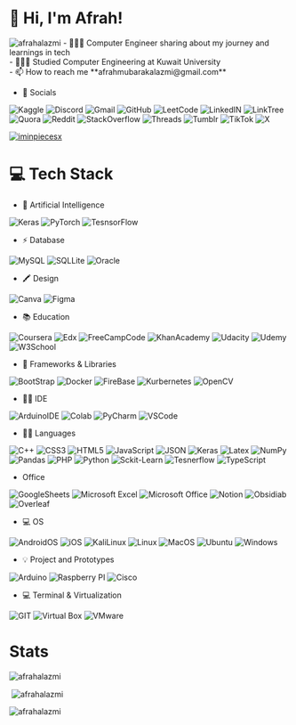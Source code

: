 # 👋 Hi, I'm Afrah!
 <img src="https://komarev.com/ghpvc/?username=afrahalazmi&label=Profile%20views&color=0e75b6&style=flat" alt="afrahalazmi" /> 
- 👩🏻‍💻 Computer Engineer sharing about my journey and learnings in tech<br/>
- 👩🏻‍🎓 Studied Computer Engineering at Kuwait University<br/>
- 📫 How to reach me **afrahmubarakalazmi@gmail.com** 


- 📱 Socials

![Kaggle](https://img.shields.io/badge/Kaggle-20BEFF?style=for-the-badge&logo=Kaggle&logoColor=white)
![Discord](https://img.shields.io/badge/Discord-5865F2?style=for-the-badge&logo=discord&logoColor=white)
![Gmail](https://img.shields.io/badge/Gmail-D14836?style=for-the-badge&logo=gmail&logoColor=white)
![GitHub](https://img.shields.io/badge/GitHub-100000?style=for-the-badge&logo=github&logoColor=white)
![LeetCode](https://img.shields.io/badge/-LeetCode-FFA116?style=for-the-badge&logo=LeetCode&logoColor=black)
![LinkedIN](https://img.shields.io/badge/LinkedIn-0077B5?style=for-the-badge&logo=linkedin&logoColor=white)
![LinkTree](https://img.shields.io/badge/linktree-39E09B?style=for-the-badge&logo=linktree&logoColor=white)
![Quora](https://img.shields.io/badge/Quora-%23B92B27.svg?&style=for-the-badge&logo=Quora&logoColor=white)
![Reddit](https://img.shields.io/badge/Reddit-FF4500?style=for-the-badge&logo=reddit&logoColor=white)
![StackOverflow](https://img.shields.io/badge/Stack_Overflow-FE7A16?style=for-the-badge&logo=stack-overflow&logoColor=white)
![Threads](https://img.shields.io/badge/Threads-000000?style=for-the-badge&logo=Threads&logoColor=white)
![Tumblr](https://img.shields.io/badge/Tumblr-%2336465D.svg?&style=for-the-badge&logo=Tumblr&logoColor=white)
![TikTok](https://img.shields.io/badge/TikTok-000000?style=for-the-badge&logo=tiktok&logoColor=white)
![X](https://img.shields.io/badge/X-000000?style=for-the-badge&logo=x&logoColor=white)

<p align="left"> <a href="https://twitter.com/iminpiecesx" target="blank"><img src="https://img.shields.io/twitter/follow/iminpiecesx?logo=twitter&style=for-the-badge" alt="iminpiecesx" /></a> </p>


# 💻 Tech Stack
- 🤖 Artificial Intelligence

![Keras](https://img.shields.io/badge/Keras-FF0000?style=for-the-badge&logo=keras&logoColor=white)
![PyTorch](https://img.shields.io/badge/PyTorch-EE4C2C?style=for-the-badge&logo=pytorch&logoColor=white)
![TesnsorFlow](https://img.shields.io/badge/TensorFlow-FF6F00?style=for-the-badge&logo=tensorflow&logoColor=white)

-  ⚡ Database 

![MySQL](https://img.shields.io/badge/MySQL-005C84?style=for-the-badge&logo=mysql&logoColor=white)
![SQLLite](https://img.shields.io/badge/Sqlite-003B57?style=for-the-badge&logo=sqlite&logoColor=white)
![Oracle](https://img.shields.io/badge/Oracle-F80000?style=for-the-badge&logo=Oracle&logoColor=white)

- 🖍 Design

![Canva](https://img.shields.io/badge/Canva-%2300C4CC.svg?&style=for-the-badge&logo=Canva&logoColor=white)
![Figma](https://img.shields.io/badge/Figma-F24E1E?style=for-the-badge&logo=figma&logoColor=white)

- 📚 Education

![Coursera](https://img.shields.io/badge/Coursera-0056D2?style=for-the-badge&logo=Coursera&logoColor=white)
![Edx](https://img.shields.io/badge/Edx-193A3E?style=for-the-badge&logo=edx&logoColor=white)
![FreeCampCode](https://img.shields.io/badge/freecodecamp-27273D?style=for-the-badge&logo=freecodecamp&logoColor=white)
![KhanAcademy](https://img.shields.io/badge/Khan%20Academy-14BF96?style=for-the-badge&logo=Khan%20Academy&logoColor=white)
![Udacity](https://img.shields.io/badge/Udacity-grey?style=for-the-badge&logo=udacity&logoColor=#5FCFEE)
![Udemy](https://img.shields.io/badge/Udemy-EC5252?style=for-the-badge&logo=Udemy&logoColor=white)
![W3School](https://img.shields.io/badge/W3Schools-04AA6D?style=for-the-badge&logo=W3Schools&logoColor=white)

- 🚀 Frameworks & Libraries

![BootStrap](https://img.shields.io/badge/Bootstrap-563D7C?style=for-the-badge&logo=bootstrap&logoColor=white)
![Docker](https://img.shields.io/badge/Docker-2CA5E0?style=for-the-badge&logo=docker&logoColor=white)
![FireBase](https://img.shields.io/badge/firebase-ffca28?style=for-the-badge&logo=firebase&logoColor=black)
![Kurbernetes](https://img.shields.io/badge/kubernetes-326ce5.svg?&style=for-the-badge&logo=kubernetes&logoColor=white)
![OpenCV](https://img.shields.io/badge/OpenCV-27338e?style=for-the-badge&logo=OpenCV&logoColor=white)

- 👩‍💻 IDE

![ArduinoIDE](https://img.shields.io/badge/Arduino_IDE-00979D?style=for-the-badge&logo=arduino&logoColor=white)
![Colab](https://img.shields.io/badge/Colab-F9AB00?style=for-the-badge&logo=googlecolab&color=525252)
![PyCharm](https://img.shields.io/badge/PyCharm-000000.svg?&style=for-the-badge&logo=PyCharm&logoColor=white)
![VSCode](https://img.shields.io/badge/VSCode-0078D4?style=for-the-badge&logo=visual%20studio%20code&logoColor=white)

- 👩‍💻 Languages 

![C++](https://img.shields.io/badge/C%2B%2B-00599C?style=for-the-badge&logo=c%2B%2B&logoColor=white)
![CSS3](https://img.shields.io/badge/CSS3-1572B6?style=for-the-badge&logo=css3&logoColor=white)
![HTML5](https://img.shields.io/badge/HTML5-E34F26?style=for-the-badge&logo=html5&logoColor=white)
![JavaScript](https://img.shields.io/badge/JavaScript-323330?style=for-the-badge&logo=javascript&logoColor=F7DF1E)
![JSON](https://img.shields.io/badge/json-5E5C5C?style=for-the-badge&logo=json&logoColor=white)
![Keras](https://img.shields.io/badge/Keras-D00000?style=for-the-badge&logo=Keras&logoColor=white)
![Latex](https://img.shields.io/badge/LaTeX-47A141?style=for-the-badge&logo=LaTeX&logoColor=white)
![NumPy](https://img.shields.io/badge/Numpy-777BB4?style=for-the-badge&logo=numpy&logoColor=white)
![Pandas](https://img.shields.io/badge/Pandas-2C2D72?style=for-the-badge&logo=pandas&logoColor=white)
![PHP](https://img.shields.io/badge/PHP-777BB4?style=for-the-badge&logo=php&logoColor=white)
![Python](https://img.shields.io/badge/Python-FFD43B?style=for-the-badge&logo=python&logoColor=blue)
![Sckit-Learn](https://img.shields.io/badge/scikit_learn-F7931E?style=for-the-badge&logo=scikit-learn&logoColor=white)
![Tesnerflow](https://img.shields.io/badge/TensorFlow-FF6F00?style=for-the-badge&logo=TensorFlow&logoColor=white)
![TypeScript](https://img.shields.io/badge/TypeScript-007ACC?style=for-the-badge&logo=typescript&logoColor=white)

- Office

![GoogleSheets](https://img.shields.io/badge/Google%20Sheets-34A853?style=for-the-badge&logo=google-sheets&logoColor=white)
![Microsoft Excel](https://img.shields.io/badge/Microsoft_Excel-217346?style=for-the-badge&logo=microsoft-excel&logoColor=white)
![Microsoft Office](https://img.shields.io/badge/Microsoft_Office-D83B01?style=for-the-badge&logo=microsoft-office&logoColor=white)
![Notion](https://img.shields.io/badge/Notion-000000?style=for-the-badge&logo=notion&logoColor=white)
![Obsidiab](https://img.shields.io/badge/Obsidian-483699?style=for-the-badge&logo=Obsidian&logoColor=white)
![Overleaf](https://img.shields.io/badge/Overleaf-47A141?style=for-the-badge&logo=Overleaf&logoColor=white)

- 💻 OS

![AndroidOS](https://img.shields.io/badge/Android-3DDC84?style=for-the-badge&logo=android&logoColor=white)
![iOS](https://img.shields.io/badge/iOS-000000?style=for-the-badge&logo=ios&logoColor=white)
![KaliLinux](https://img.shields.io/badge/Kali_Linux-557C94?style=for-the-badge&logo=kali-linux&logoColor=white)
![Linux](https://img.shields.io/badge/Linux-FCC624?style=for-the-badge&logo=linux&logoColor=black)
![MacOS](https://img.shields.io/badge/mac%20os-000000?style=for-the-badge&logo=apple&logoColor=white)
![Ubuntu](https://img.shields.io/badge/Ubuntu-E95420?style=for-the-badge&logo=ubuntu&logoColor=white)
![Windows](https://img.shields.io/badge/Windows-0078D6?style=for-the-badge&logo=windows&logoColor=white)

- 💡 Project and Prototypes

![Arduino](https://img.shields.io/badge/Arduino-00979D?style=for-the-badge&logo=Arduino&logoColor=white)
![Raspberry PI](https://img.shields.io/badge/Raspberry%20Pi-A22846?style=for-the-badge&logo=Raspberry%20Pi&logoColor=white)
![Cisco](https://img.shields.io/badge/CISCO-1BA0D7?style=for-the-badge&logo=cisco&logoColor=white)

- 💻 Terminal & Virtualization


![GIT](https://img.shields.io/badge/GIT-E44C30?style=for-the-badge&logo=git&logoColor=white)
![Virtual Box](https://img.shields.io/badge/VirtualBox-21416b?style=for-the-badge&logo=VirtualBox&logoColor=white)
![VMware](https://img.shields.io/badge/VMware-231f20?style=for-the-badge&logo=VMware&logoColor=white)

# Stats
<p><img align="center" src="https://github-readme-stats.vercel.app/api/top-langs?username=afrahalazmi&show_icons=true&locale=en&layout=compact" alt="afrahalazmi" /></p>

<p>&nbsp;<img align="center" src="https://github-readme-stats.vercel.app/api?username=afrahalazmi&show_icons=true&locale=en" alt="afrahalazmi" /></p>

<p><img align="center" src="https://github-readme-streak-stats.herokuapp.com/?user=afrahalazmi&" alt="afrahalazmi" /></p>
